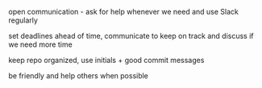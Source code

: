 open communication - ask for help whenever we need and use Slack regularly

set deadlines ahead of time, communicate to keep on track and discuss if we need more time

keep repo organized, use initials + good commit messages

be friendly and help others when possible
